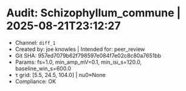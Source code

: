 # Audit: Schizophyllum_commune | 2025-08-21T23:12:27
- Channel: `diff_1`
- Created by: joe knowles | Intended for: peer_review
- Git SHA: 957ed7079b62f798597e084f7e02c8c80a7651bb
- Params: fs=1.0, min_amp_mV=0.1, min_isi_s=120.0, baseline_win_s=600.0
- τ grid: [5.5, 24.5, 104.0] | nu0≈None
- Compliance: OK
